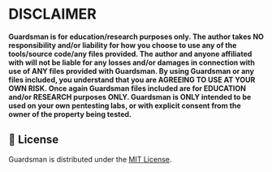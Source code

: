# DISCLAIMER
**Guardsman is for education/research purposes only. The author takes NO responsibility and/or liability for how you choose to use any of the tools/source code/any files provided.
 The author and anyone affiliated with will not be liable for any losses and/or damages in connection with use of ANY files provided with Guardsman.
 By using Guardsman or any files included, you understand that you are AGREEING TO USE AT YOUR OWN RISK. Once again Guardsman files included are for EDUCATION and/or RESEARCH purposes ONLY.
 Guardsman is ONLY intended to be used on your own pentesting labs, or with explicit consent from the owner of the property being tested.** 
 
## 📃 License
Guardsman is distributed under the [MIT License](LICENSE).
